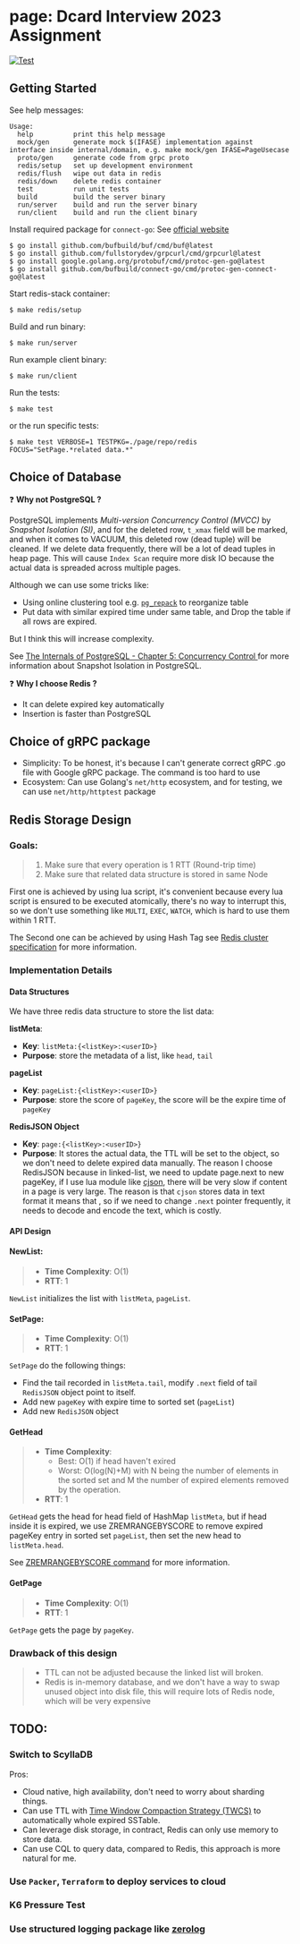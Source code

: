 # page: Dcard Interview 2023 Assignment

[![Test](https://github.com/unknowntpo/page/actions/workflows/main.yml/badge.svg?event=push)](https://github.com/unknowntpo/page/actions/workflows/main.yml)

## Getting Started

See help messages:

```
Usage:
  help          print this help message
  mock/gen      generate mock $(IFASE) implementation against interface inside internal/domain, e.g. make mock/gen IFASE=PageUsecase
  proto/gen     generate code from grpc proto
  redis/setup   set up development environment
  redis/flush   wipe out data in redis
  redis/down    delete redis container
  test          run unit tests
  build         build the server binary
  run/server    build and run the server binary
  run/client    build and run the client binary
```

Install required package for `connect-go`:
See [official website](https://connect.build/docs/go/getting-started#install-tools)
```
$ go install github.com/bufbuild/buf/cmd/buf@latest
$ go install github.com/fullstorydev/grpcurl/cmd/grpcurl@latest
$ go install google.golang.org/protobuf/cmd/protoc-gen-go@latest
$ go install github.com/bufbuild/connect-go/cmd/protoc-gen-connect-go@latest
```

Start redis-stack container:
```
$ make redis/setup
````

Build and run binary:

```
$ make run/server
```

Run example client binary:

```
$ make run/client
```

Run the tests:

```
$ make test
```

or the run specific tests:

```
$ make test VERBOSE=1 TESTPKG=./page/repo/redis FOCUS="SetPage.*related data.*"
```

## Choice of Database

:question: **Why not PostgreSQL ?**

PostgreSQL implements *Multi-version Concurrency Control (MVCC)* by *Snapshot Isolation (SI)*, and for the deleted row, `t_xmax` field will be marked, and when it comes to VACUUM, this deleted row (dead tuple) will be cleaned. If we delete data frequently, there will be a lot of dead tuples in heap page. This will cause `Index Scan` require more disk IO because the actual data is spreaded across multiple pages.

Although we can use some tricks like:
- Using online clustering tool e.g. [`pg_repack`](https://reorg.github.io/pg_repack/) to reorganize table 
- Put data with similar expired time under same table, and Drop the table if all rows are expired.

But I think this will increase complexity.

See [The Internals of PostgreSQL - Chapter 5: Concurrency Control ](https://www.interdb.jp/pg/pgsql05.html#_5.5.) for more information about Snapshot Isolation in PostgreSQL.

:question: **Why I choose Redis ?**

- It can delete expired key automatically
- Insertion is faster than PostgreSQL

## Choice of gRPC package

- Simplicity: To be honest, it's because I can't generate correct gRPC .go file with Google gRPC package. The command is too hard to use
- Ecosystem: Can use Golang's `net/http` ecosystem, and for testing, we can use `net/http/httptest` package

## Redis Storage Design

### Goals:
> 1. Make sure that every operation is 1 RTT (Round-trip time)
> 2. Make sure that related data structure is stored in same Node

First one is achieved by using lua script, it's convenient because every lua script is ensured to be executed atomically, there's no way to interrupt this, so we don't use something like `MULTI`, `EXEC`, `WATCH`, which is hard to use them within 1 RTT.

The Second one can be achieved by using Hash Tag 
see [Redis cluster specification](https://redis.io/docs/reference/cluster-spec/) for more information.

### Implementation Details
#### Data Structures

We have three redis data structure to store the list data:

**listMeta**:
- **Key**: `listMeta:{<listKey>:<userID>}`
- **Purpose**: store the metadata of a list, like `head`, `tail`

**pageList**
  - **Key**: `pageList:{<listKey>:<userID>}`
  - **Purpose**: store the score of `pageKey`, the score will be the expire time of `pageKey`

**RedisJSON Object**
  - **Key**: `page:{<listKey>:<userID>}`
  - **Purpose**: It stores the actual data, the TTL will be set to the object, so we don't need to delete expired data manually. 
The reason I choose RedisJSON because in linked-list, we need to update page.next to new pageKey,
if I use lua module like [cjson](https://github.com/mpx/lua-cjson), there will be very slow if content in a page is very large.
The reason is that `cjson` stores data in text format it means that , so if we need to change `.next` pointer frequently, it needs to decode and encode the text, which is costly.

#### API Design

#### NewList:

> - **Time Complexity**: O(1)
> - **RTT**: 1


`NewList` initializes the list with `listMeta`, `pageList`.

#### SetPage:

> - **Time Complexity**: O(1)
> - **RTT**: 1

`SetPage` do the following things:
- Find the tail recorded in `listMeta.tail`, modify `.next` field of tail `RedisJSON` object point to itself.
- Add new `pageKey` with expire time to sorted set (`pageList`)
- Add new `RedisJSON` object

#### GetHead

> - **Time Complexity**:
>   - Best: O(1) if head haven't exired
>   - Worst: O(log(N)+M) with N being the number of elements in the sorted set and M the number of expired elements removed by the operation.
> - **RTT**: 1

`GetHead` gets the head for head field of HashMap `listMeta`, but if head inside it is expired,
we use ZREMRANGEBYSCORE to remove expired pageKey entry in sorted set `pageList`, then set the new head to `listMeta.head`.

  See [ZREMRANGEBYSCORE command](https://redis.io/commands/zremrangebyscore/) for more information.

#### GetPage

> - **Time Complexity**: O(1)
> - **RTT**: 1

`GetPage` gets the page by `pageKey`.

### Drawback of this design
> - TTL can not be adjusted because the linked list will broken.
> - Redis is in-memory database, and we don't have a way to swap unused object into disk file, this will require lots of Redis node, which will be very expensive

## TODO:
### Switch to ScyllaDB

Pros:
- Cloud native, high availability, don't need to worry about sharding things.
- Can use TTL with [Time Window Compaction Strategy (TWCS)](https://docs.scylladb.com/stable/kb/ttl-facts.html) to automatically whole expired SSTable.
- Can leverage disk storage, in contract, Redis can only use memory to store data.
- Can use CQL to query data, compared to Redis, this approach is more natural for me.

### Use `Packer`, `Terraform` to deploy services to cloud

### K6 Pressure Test

### Use structured logging package like [zerolog](https://github.com/rs/zerolog)
